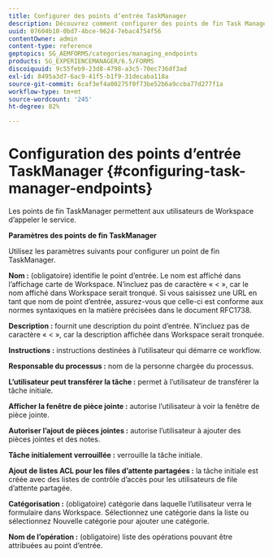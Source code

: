 ```yaml
---
title: Configurer des points d’entrée TaskManager
description: Découvrez comment configurer des points de fin Task Manager pour appeler le service. Différents paramètres sont requis pour la configuration des points de fin Task Manager.
uuid: 07604b10-0bd7-4bce-9624-7ebac4754f56
contentOwner: admin
content-type: reference
geptopics: SG_AEMFORMS/categories/managing_endpoints
products: SG_EXPERIENCEMANAGER/6.5/FORMS
discoiquuid: 9c55feb9-23d8-4798-a3c5-70ec736df3ad
exl-id: 8495a3d7-6ac9-41f5-b1f9-31decaba118a
source-git-commit: 6caf3ef4a00275f0f73be52b6a9ccba77d277f1a
workflow-type: tm+mt
source-wordcount: '245'
ht-degree: 82%

---
```


# Configuration des points d’entrée TaskManager {#configuring-task-manager-endpoints}

Les points de fin TaskManager permettent aux utilisateurs de Workspace d’appeler le service.

**Paramètres des points de fin TaskManager**

Utilisez les paramètres suivants pour configurer un point de fin TaskManager.

**Nom :** (obligatoire) identifie le point d’entrée. Le nom est affiché dans l’affichage carte de Workspace. N’incluez pas de caractère « &lt; », car le nom affiché dans Workspace serait tronqué. Si vous saisissez une URL en tant que nom de point d’entrée, assurez-vous que celle-ci est conforme aux normes syntaxiques en la matière précisées dans le document RFC1738.

**Description :** fournit une description du point d’entrée. N’incluez pas de caractère « &lt; », car la description affichée dans Workspace serait tronquée.

**Instructions :** instructions destinées à l’utilisateur qui démarre ce workflow.

**Responsable du processus :** nom de la personne chargée du processus.

**L’utilisateur peut transférer la tâche :** permet à l’utilisateur de transférer la tâche initiale.

**Afficher la fenêtre de pièce jointe :** autorise l’utilisateur à voir la fenêtre de pièce jointe.

**Autoriser l’ajout de pièces jointes :** autorise l’utilisateur à ajouter des pièces jointes et des notes.

**Tâche initialement verrouillée :** verrouille la tâche initiale.

**Ajout de listes ACL pour les files d’attente partagées :** la tâche initiale est créée avec des listes de contrôle d’accès pour les utilisateurs de file d’attente partagée.

**Catégorisation :** (obligatoire) catégorie dans laquelle l’utilisateur verra le formulaire dans Workspace. Sélectionnez une catégorie dans la liste ou sélectionnez Nouvelle catégorie pour ajouter une catégorie.

**Nom de l’opération :** (obligatoire) liste des opérations pouvant être attribuées au point d’entrée.
